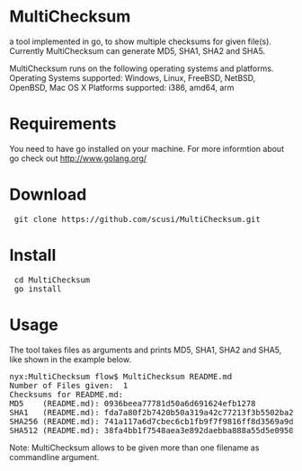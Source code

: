 MultiChecksum
=============

a tool implemented in go, to show multiple checksums for given file(s).
Currently MultiChecksum can generate MD5, SHA1, SHA2 and SHA5.

MultiChecksum runs on the following operating systems and platforms.
Operating Systems supported: Windows, Linux, FreeBSD, NetBSD, OpenBSD, Mac OS X
Platforms supported: i386, amd64, arm 

Requirements
============

You need to have go installed on your machine. For more informtion about go check out http://www.golang.org/

Download
========

<pre>
 git clone https://github.com/scusi/MultiChecksum.git
</pre>

Install
=======

<pre>
 cd MultiChecksum
 go install
</pre>
Usage
=====

The tool takes files as arguments and prints MD5, SHA1, SHA2 and SHA5, like shown in the example below.

<pre>
nyx:MultiChecksum flow$ MultiChecksum README.md 
Number of Files given:  1
Checksums for README.md:
MD5    (README.md): 0936beea77781d50a6d691624efb1278
SHA1   (README.md): fda7a80f2b7420b50a319a42c77213f3b5502ba2
SHA256 (README.md): 741a117a6d7cbec6cb1fb9f7f9816ff8d3569a9de7a81cab24dd73f4a4e52cb9
SHA512 (README.md): 38fa4bb1f7548aea3e892daebba888a55d5e0950f29ee92c80b6f222551ad150865a29e55490b894258f1f713d57e12d93f04eb17ef3a784560d6fea78e4da1f
</pre>

Note: MultiChecksum allows to be given more than one filename as commandline argument.

